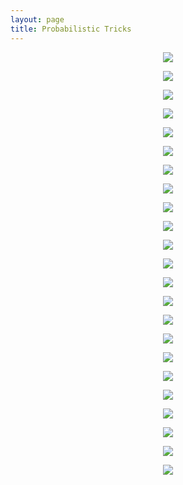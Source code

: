 ```yaml
---
layout: page
title: Probabilistic Tricks
---
```


<p style="text-align:center">
	<img src="/resources/prob-tricks/prob-trick_Page_01.jpg" />
</p>

<p style="text-align:center">
	<img src="/resources/prob-tricks/prob-trick_Page_02.jpg" />
</p>

<p style="text-align:center">
	<img src="/resources/prob-tricks/prob-trick_Page_03.jpg" />
</p>

<p style="text-align:center">
	<img src="/resources/prob-tricks/prob-trick_Page_04.jpg" />
</p>

<p style="text-align:center">
	<img src="/resources/prob-tricks/prob-trick_Page_05.jpg" />
</p>

<p style="text-align:center">
	<img src="/resources/prob-tricks/prob-trick_Page_06.jpg" />
</p>

<p style="text-align:center">
	<img src="/resources/prob-tricks/prob-trick_Page_07.jpg" />
</p>

<p style="text-align:center">
	<img src="/resources/prob-tricks/prob-trick_Page_08.jpg" />
</p>

<p style="text-align:center">
	<img src="/resources/prob-tricks/prob-trick_Page_09.jpg" />
</p>

<p style="text-align:center">
	<img src="/resources/prob-tricks/prob-trick_Page_10.jpg" />
</p>

<p style="text-align:center">
	<img src="/resources/prob-tricks/prob-trick_Page_11.jpg" />
</p>

<p style="text-align:center">
	<img src="/resources/prob-tricks/prob-trick_Page_12.jpg" />
</p>

<p style="text-align:center">
	<img src="/resources/prob-tricks/prob-trick_Page_13.jpg" />
</p>

<p style="text-align:center">
	<img src="/resources/prob-tricks/prob-trick_Page_14.jpg" />
</p>

<p style="text-align:center">
	<img src="/resources/prob-tricks/prob-trick_Page_15.jpg" />
</p>

<p style="text-align:center">
	<img src="/resources/prob-tricks/prob-trick_Page_16.jpg" />
</p>

<p style="text-align:center">
	<img src="/resources/prob-tricks/prob-trick_Page_17.jpg" />
</p>

<p style="text-align:center">
	<img src="/resources/prob-tricks/prob-trick_Page_18.jpg" />
</p>

<p style="text-align:center">
	<img src="/resources/prob-tricks/prob-trick_Page_19.jpg" />
</p>

<p style="text-align:center">
	<img src="/resources/prob-tricks/prob-trick_Page_20.jpg" />
</p>

<p style="text-align:center">
	<img src="/resources/prob-tricks/prob-trick_Page_21.jpg" />
</p>

<p style="text-align:center">
	<img src="/resources/prob-tricks/prob-trick_Page_22.jpg" />
</p>

<p style="text-align:center">
	<img src="/resources/prob-tricks/prob-trick_Page_23.jpg" />
</p>






